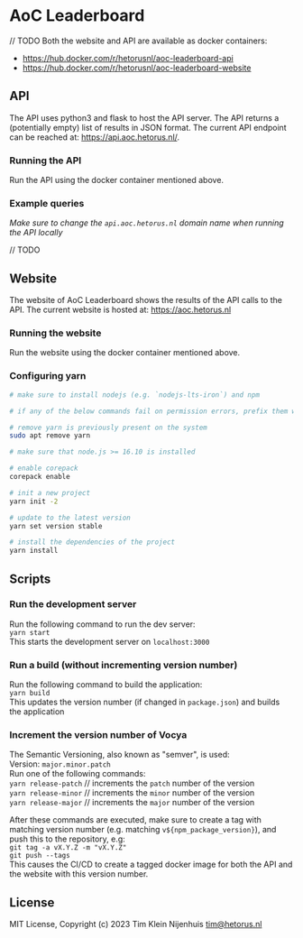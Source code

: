 # AoC Leaderboard

// TODO
Both the website and API are available as docker containers:

- https://hub.docker.com/r/hetorusnl/aoc-leaderboard-api
- https://hub.docker.com/r/hetorusnl/aoc-leaderboard-website

## API

The API uses python3 and flask to host the API server.
The API returns a (potentially empty) list of results in JSON format.
The current API endpoint can be reached at: https://api.aoc.hetorus.nl/.

### Running the API

Run the API using the docker container mentioned above.

### Example queries

_Make sure to change the `api.aoc.hetorus.nl` domain name when running the API locally_

// TODO

## Website

The website of AoC Leaderboard shows the results of the API calls to the API.
The current website is hosted at: https://aoc.hetorus.nl

### Running the website

Run the website using the docker container mentioned above.

### Configuring yarn

```bash
# make sure to install nodejs (e.g. `nodejs-lts-iron`) and npm

# if any of the below commands fail on permission errors, prefix them with sudo

# remove yarn is previously present on the system
sudo apt remove yarn

# make sure that node.js >= 16.10 is installed

# enable corepack
corepack enable

# init a new project
yarn init -2

# update to the latest version
yarn set version stable

# install the dependencies of the project
yarn install
```

## Scripts

### Run the development server

Run the following command to run the dev server:  
`yarn start`  
This starts the development server on `localhost:3000`

### Run a build (without incrementing version number)

Run the following command to build the application:  
`yarn build`  
This updates the version number (if changed in `package.json`) and builds the application

### Increment the version number of Vocya

The Semantic Versioning, also known as "semver", is used:  
Version: `major.minor.patch`  
Run one of the following commands:  
`yarn release-patch` // increments the `patch` number of the version  
`yarn release-minor` // increments the `minor` number of the version  
`yarn release-major` // increments the `major` number of the version

After these commands are executed, make sure to create a tag with matching version number (e.g. matching `v${npm_package_version}`), and push this to the repository, e.g:  
`git tag -a vX.Y.Z -m "vX.Y.Z"`  
`git push --tags`  
This causes the CI/CD to create a tagged docker image for both the API and the website with this version number.

## License

MIT License, Copyright (c) 2023 Tim Klein Nijenhuis <tim@hetorus.nl>
